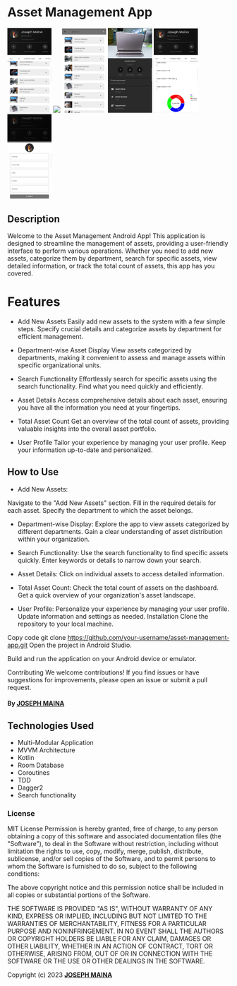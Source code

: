 # Asset Management App

<p align="horizontal">
<img src="images/home.jpeg" width="100" >
<img src="images/department.jpeg" width="100" >
<img src="images/all.jpeg" width="100" >
<img src="images/details.jpeg" width="100" >
<img src="images/count.jpeg" width="100" >
<img src="images/profile.jpeg" width="100" >
</p>

## Description
Welcome to the Asset Management Android App! This application is designed to streamline the management of assets, providing a user-friendly interface to perform various operations. Whether you need to add new assets, categorize them by department, search for specific assets, view detailed information, or track the total count of assets, this app has you covered.

# Features
* Add New Assets
Easily add new assets to the system with a few simple steps. Specify crucial details and categorize assets by department for efficient management.

* Department-wise Asset Display
View assets categorized by departments, making it convenient to assess and manage assets within specific organizational units.

* Search Functionality
Effortlessly search for specific assets using the search functionality. Find what you need quickly and efficiently.

* Asset Details
Access comprehensive details about each asset, ensuring you have all the information you need at your fingertips.

* Total Asset Count
Get an overview of the total count of assets, providing valuable insights into the overall asset portfolio.

* User Profile
Tailor your experience by managing your user profile. Keep your information up-to-date and personalized.

## How to Use
* Add New Assets:

Navigate to the "Add New Assets" section.
Fill in the required details for each asset.
Specify the department to which the asset belongs.

* Department-wise Display:
Explore the app to view assets categorized by different departments.
Gain a clear understanding of asset distribution within your organization.

* Search Functionality:
Use the search functionality to find specific assets quickly.
Enter keywords or details to narrow down your search.

* Asset Details:
Click on individual assets to access detailed information.

* Total Asset Count:
Check the total count of assets on the dashboard.
Get a quick overview of your organization's asset landscape.

* User Profile:
Personalize your experience by managing your user profile.
Update information and settings as needed.
Installation
Clone the repository to your local machine.


Copy code
git clone https://github.com/your-username/asset-management-app.git
Open the project in Android Studio.

Build and run the application on your Android device or emulator.

Contributing
We welcome contributions! If you find issues or have suggestions for improvements, please open an issue or submit a pull request.

#### By **[JOSEPH MAINA](https://github.com/JMDev2)**

## Technologies Used
* Multi-Modular Application
* MVVM Architecture
* Kotlin
* Room Database
* Coroutines
* TDD
* Dagger2
* Search functionality

### License

MIT License
Permission is hereby granted, free of charge, to any person obtaining a copy
of this software and associated documentation files (the "Software"), to deal
in the Software without restriction, including without limitation the rights
to use, copy, modify, merge, publish, distribute, sublicense, and/or sell
copies of the Software, and to permit persons to whom the Software is
furnished to do so, subject to the following conditions:

The above copyright notice and this permission notice shall be included in all
copies or substantial portions of the Software.

THE SOFTWARE IS PROVIDED "AS IS", WITHOUT WARRANTY OF ANY KIND, EXPRESS OR
IMPLIED, INCLUDING BUT NOT LIMITED TO THE WARRANTIES OF MERCHANTABILITY,
FITNESS FOR A PARTICULAR PURPOSE AND NONINFRINGEMENT. IN NO EVENT SHALL THE
AUTHORS OR COPYRIGHT HOLDERS BE LIABLE FOR ANY CLAIM, DAMAGES OR OTHER
LIABILITY, WHETHER IN AN ACTION OF CONTRACT, TORT OR OTHERWISE, ARISING FROM,
OUT OF OR IN CONNECTION WITH THE SOFTWARE OR THE USE OR OTHER DEALINGS IN THE
SOFTWARE.<br>

Copyright (c) 2023 **[JOSEPH MAINA](https://github.com/JMDev2)**
